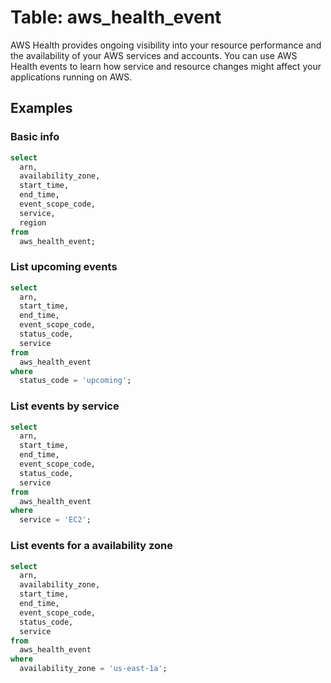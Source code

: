 # Table: aws_health_event

AWS Health provides ongoing visibility into your resource performance and the availability of your AWS services and accounts. You can use AWS Health events to learn how service and resource changes might affect your applications running on AWS. 

## Examples

### Basic info

```sql
select
  arn,
  availability_zone,
  start_time,
  end_time,
  event_scope_code,
  service,
  region
from
  aws_health_event;
```

### List upcoming events

```sql
select
  arn,
  start_time,
  end_time,
  event_scope_code,
  status_code,
  service
from
  aws_health_event
where
  status_code = 'upcoming';
```

### List events by service

```sql
select
  arn,
  start_time,
  end_time,
  event_scope_code,
  status_code,
  service
from
  aws_health_event
where
  service = 'EC2';
```

### List events for a availability zone

```sql
select
  arn,
  availability_zone,
  start_time,
  end_time,
  event_scope_code,
  status_code,
  service
from
  aws_health_event
where
  availability_zone = 'us-east-1a';
```